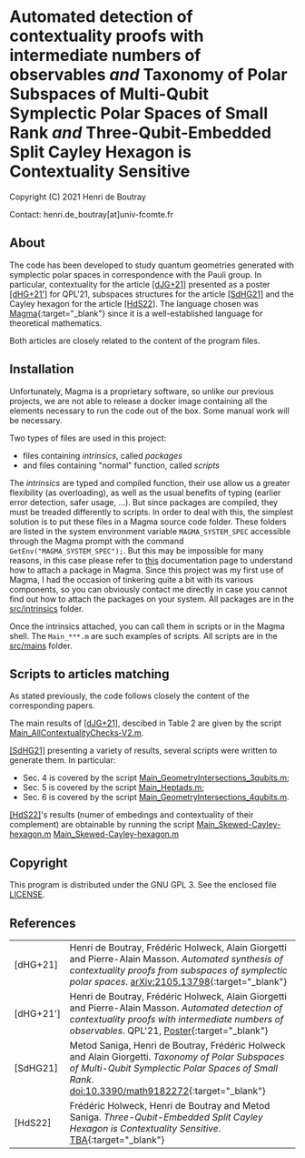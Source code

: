 # Automated detection of contextuality proofs with intermediate numbers of observables _and_ Taxonomy of Polar Subspaces of Multi-Qubit Symplectic Polar Spaces of Small Rank _and_ Three-Qubit-Embedded Split Cayley Hexagon is Contextuality Sensitive

Copyright (C) 2021 Henri de Boutray

Contact: henri.de_boutray[at]univ-fcomte.fr

## About

The code has been developed to study quantum geometries generated with
symplectic polar spaces in correspondence with the Pauli group. In particular,
contextuality for the article [[dJG+21]](#dJG21) presented as a poster
[[dHG+21']](#dHG21b) for QPL'21, subspaces structures for the article
[[SdHG21]](#SdHG21) and the Cayley hexagon for the article [[HdS22]](#HdS22). 
The language chosen was [Magma](http://magma.maths.usyd.edu.au){:target="_blank"} 
since it is a well-established language for theoretical mathematics.

Both articles are closely related to the content of the program files.

## Installation

Unfortunately, Magma is a proprietary software, so unlike our previous projects,
we are not able to release a docker image containing all the elements necessary
to run the code out of the box. Some manual work will be necessary.

Two types of files are used in this project: 
- files containing *intrinsics*, called *packages*
- and files containing "normal" function, called *scripts*

The *intrinsics* are typed and compiled function, their use allow us a greater
flexibility (as overloading), as well as the usual benefits of typing (earlier
error detection, safer usage, ...). But since packages are compiled, they must
be treaded differently to scripts. In order to deal with this, the simplest
solution is to put these files in a Magma source code folder. These folders are 
listed in the system environment variable `MAGMA_SYSTEM_SPEC` accessible through 
the Magma prompt with the command `GetEnv("MAGMA_SYSTEM_SPEC");`. But this may 
be impossible for many reasons, in this case please refer to
[this](https://magma.maths.usyd.edu.au/magma/handbook/text/24) documentation
page to understand how to attach a package in Magma. Since this project was my
first use of Magma, I had the occasion of tinkering quite a bit with its various
components, so you can obviously contact me directly in case you cannot find out
how to attach the packages on your system. All packages are in the 
[src/intrinsics](https://github.com/quantcert/quantcert.github.io/tree/master/Magma-contextuality/src/intrinsics) 
folder.

Once the intrinsics attached, you can call them in scripts or in the Magma
shell. The `Main_***.m` are such examples of scripts. All scripts are in the 
[src/mains](https://github.com/quantcert/quantcert.github.io/tree/master/Magma-contextuality/src/mains) 
folder.

## Scripts to articles matching

As stated previously, the code follows closely the content of the corresponding 
papers. 

The main results of [[dJG+21]](#dJG21), descibed in Table 2 are given by the 
script [Main_AllContextualityChecks-V2.m](src/mains/Main_AllContextualityChecks-V2.m).

[[SdHG21]](#SdHG21) presenting a variety of results, several scripts were 
written to generate them. In particular:
- Sec. 4 is covered by the script [Main_GeometryIntersections_3qubits.m](src/mains/Main_GeometryIntersections_3qubits.m);
- Sec. 5 is covered by the script [Main_Heptads.m](src/mains/Main_Heptads.m);
- Sec. 6 is covered by the script [Main_GeometryIntersections_4qubits.m](src/mains/Main_GeometryIntersections_4qubits.m).

[[HdS22]](#HdS22)'s results (numer of embedings and contextuality of their 
complement) are obtainable by running the script 
[Main_Skewed-Cayley-hexagon.m](src/mains/Main_Skewed-Cayley-hexagon.m)
[Main_Skewed-Cayley-hexagon.m](src/mains/Main_Skewed-Cayley-hexagon.m)

## Copyright

This program is distributed under the GNU GPL 3. See the enclosed file 
[LICENSE](LICENSE).

## References

|                         |                                                    |
|-------------------------|----------------------------------------------------|
|<a id="dHG21"/>[dHG+21]  |Henri de Boutray, Frédéric  Holweck, Alain Giorgetti and Pierre-Alain Masson. *Automated synthesis of contextuality proofs from subspaces of symplectic polar spaces*. [arXiv:2105.13798](https://arxiv.org/abs/2105.13798){:target="_blank"}|
|<a id="dHG21b"/>[dHG+21']|Henri de Boutray, Frédéric  Holweck, Alain Giorgetti and Pierre-Alain Masson. *Automated detection of contextuality proofs with intermediate numbers of observables*. QPL'21, [Poster](poster-landscape.pdf){:target="_blank"}|
|<a id="SdHG21"/>[SdHG21] |Metod Saniga, Henri de Boutray, Frédéric Holweck and Alain Giorgetti. *Taxonomy of Polar Subspaces of Multi-Qubit Symplectic Polar Spaces of Small Rank*. [doi:10.3390/math9182272](https://doi.org/10.3390/math9182272){:target="_blank"}|
|<a id="HdS22"/>[HdS22]   |Frédéric Holweck, Henri de Boutray and Metod Saniga. *Three-Qubit-Embedded Split Cayley Hexagon is Contextuality Sensitive*. [TBA](){:target="_blank"}|
